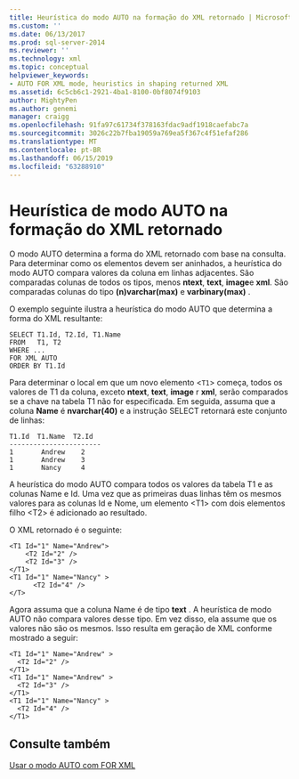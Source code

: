 ```yaml
---
title: Heurística do modo AUTO na formação do XML retornado | Microsoft Docs
ms.custom: ''
ms.date: 06/13/2017
ms.prod: sql-server-2014
ms.reviewer: ''
ms.technology: xml
ms.topic: conceptual
helpviewer_keywords:
- AUTO FOR XML mode, heuristics in shaping returned XML
ms.assetid: 6c5cb6c1-2921-4ba1-8100-0bf8074f9103
author: MightyPen
ms.author: genemi
manager: craigg
ms.openlocfilehash: 91fa97c61734f378163fdac9adf1918caefabc7a
ms.sourcegitcommit: 3026c22b7fba19059a769ea5f367c4f51efaf286
ms.translationtype: MT
ms.contentlocale: pt-BR
ms.lasthandoff: 06/15/2019
ms.locfileid: "63288910"
---
```

# <a name="auto-mode-heuristics-in-shaping-returned-xml"></a>Heurística de modo AUTO na formação do XML retornado
  O modo AUTO determina a forma do  XML retornado com base na consulta. Para determinar como os elementos devem ser aninhados, a heurística do modo AUTO compara valores da coluna em linhas adjacentes. São comparadas colunas de todos os tipos, menos **ntext**, **text**, **image**e **xml**. São comparadas colunas do tipo **(n)varchar(max)** e **varbinary(max)** .  
  
 O exemplo seguinte ilustra a heurística do modo AUTO que determina a forma do XML resultante:  
  
```  
SELECT T1.Id, T2.Id, T1.Name  
FROM   T1, T2  
WHERE ...  
FOR XML AUTO  
ORDER BY T1.Id  
```  
  
 Para determinar o local em que um novo elemento <`T1`> começa, todos os valores de T1 da coluna, exceto **ntext**, **text**, **image** r **xml**, serão comparados se a chave na tabela T1 não for especificada. Em seguida, assuma que a coluna **Name** é **nvarchar(40)** e a instrução SELECT retornará este conjunto de linhas:  
  
```  
T1.Id  T1.Name  T2.Id  
-----------------------  
1       Andrew    2  
1       Andrew    3  
1       Nancy     4  
```  
  
 A heurística do modo AUTO compara todos os valores da tabela T1 e as colunas Name e Id. Uma vez que as primeiras duas linhas têm os mesmos valores para as colunas Id e Nome, um elemento \<T1> com dois elementos filho \<T2> é adicionado ao resultado.  
  
 O XML retornado é o seguinte:  
  
```  
<T1 Id="1" Name="Andrew">  
    <T2 Id="2" />  
    <T2 Id="3" />  
</T1>  
<T1 Id="1" Name="Nancy" >  
      <T2 Id="4" />  
</T>  
```  
  
 Agora assuma que a coluna Name é de tipo **text** . A heurística de modo AUTO não compara valores desse tipo. Em vez disso, ela assume que os valores não são os mesmos. Isso resulta em geração de XML conforme mostrado a seguir:  
  
```  
<T1 Id="1" Name="Andrew" >  
  <T2 Id="2" />  
</T1>  
<T1 Id="1" Name="Andrew" >  
  <T2 Id="3" />  
</T1>  
<T1 Id="1" Name="Nancy" >  
  <T2 Id="4" />  
</T1>  
```  
  
## <a name="see-also"></a>Consulte também  
 [Usar o modo AUTO com FOR XML](use-auto-mode-with-for-xml.md)  
  
  

